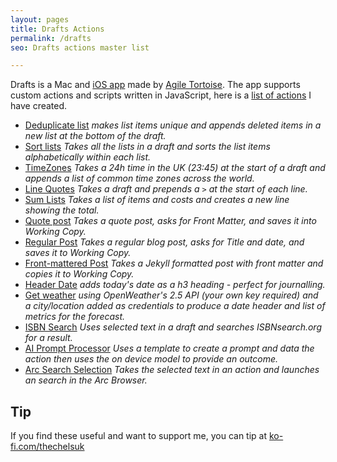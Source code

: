 ```yaml
---
layout: pages
title: Drafts Actions
permalink: /drafts
seo: Drafts actions master list

---
```


Drafts is a Mac and [iOS app](https://itunes.apple.com/app/id1236254471?ls=1&mt=8&at=11l4Cf&ct=site) made by [Agile Tortoise](https://getdrafts.com). The app supports custom actions and scripts written in JavaScript, here is a [list of actions](https://actions.getdrafts.com/search?utf8=✓&q=Thechels) I have created.

- [Deduplicate list](https://directory.getdrafts.com/a/21k) _makes list items unique and appends deleted items in a new list at the bottom of the draft._
- [Sort lists](https://directory.getdrafts.com/a/21h) _Takes all the lists in a draft and sorts the list items alphabetically within each list._
- [TimeZones](https://directory.getdrafts.com/a/21g) _Takes a 24h time in the UK (23:45) at the start of a draft and appends a list of common time zones across the world._
- [Line Quotes](https://directory.getdrafts.com/a/21f) _Takes a draft and prepends a `>` at the start of each line._
- [Sum Lists](https://directory.getdrafts.com/a/21e) _Takes a list of items and costs and creates a new line showing the total._
- [Quote post](https://directory.getdrafts.com/a/21d) _Takes a quote post, asks for Front Matter, and saves it into Working Copy._
- [Regular Post](https://directory.getdrafts.com/a/21c) _Takes a regular blog post, asks for Title and date, and saves it to Working Copy._
- [Front-mattered Post](https://directory.getdrafts.com/a/21i) _Takes a Jekyll formatted post with front matter and copies it to Working Copy._
- [Header Date](https://directory.getdrafts.com/a/21m) _adds today's date as a h3 heading - perfect for journalling._
- [Get weather](https://directory.getdrafts.com/a/21n) _using OpenWeather's 2.5 API (your own key required) and a city/location added as credentials to produce a date header and list of metrics for the forecast._
 - [ISBN Search](https://directory.getdrafts.com/a/2Rw) _Uses selected text in a draft and searches ISBNsearch.org for a result._
 - [AI Prompt Processor](https://directory.getdrafts.com/a/21q) _Uses a template to create a prompt and data the action then uses the on device model to provide an outcome._
 - [Arc Search Selection](https://directory.getdrafts.com/a/21s) _Takes the selected text in an action and launches an search in the Arc Browser._


## Tip

If you find these useful and want to support me, you can tip at [ko-fi.com/thechelsuk](https://ko-fi.com/thechelsuk) 


